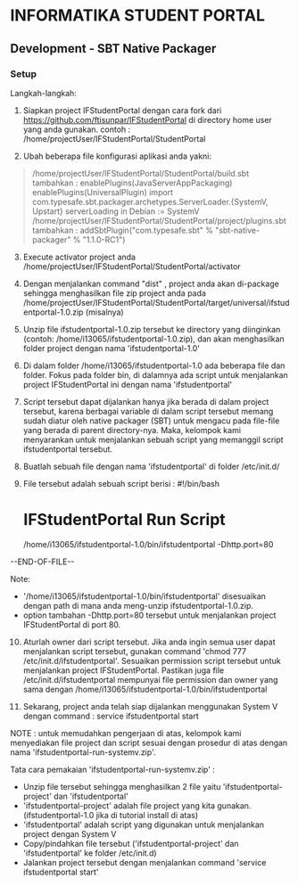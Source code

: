 # INFORMATIKA STUDENT PORTAL

## Development - SBT Native Packager

### Setup

Langkah-langkah:

1. Siapkan project IFStudentPortal dengan cara fork dari https://github.com/ftisunpar/IFStudentPortal di directory home user yang anda gunakan. contoh : /home/projectUser/IFStudentPortal/StudentPortal

2. Ubah beberapa file konfigurasi aplikasi anda yakni:
> /home/projectUser/IFStudentPortal/StudentPortal/build.sbt
	tambahkan :
		enablePlugins(JavaServerAppPackaging)
		enablePlugins(UniversalPlugin)
		import com.typesafe.sbt.packager.archetypes.ServerLoader.{SystemV, Upstart}
		serverLoading in Debian := SystemV
> /home/projectUser/IFStudentPortal/StudentPortal/project/plugins.sbt
	tambahkan :
		addSbtPlugin("com.typesafe.sbt" % "sbt-native-packager" % "1.1.0-RC1")
3. Execute activator project anda /home/projectUser/IFStudentPortal/StudentPortal/activator

4. Dengan menjalankan command "dist" , project anda akan di-package sehingga menghasilkan file zip project anda pada /home/projectUser/IFStudentPortal/StudentPortal/target/universal/ifstudentportal-1.0.zip (misalnya)

5. Unzip file ifstudentportal-1.0.zip tersebut ke directory yang diinginkan (contoh: /home/i13065/ifstudentportal-1.0.zip), dan akan menghasilkan folder project dengan nama 'ifstudentportal-1.0'

6. Di dalam folder /home/i13065/ifstudentportal-1.0 ada beberapa file dan folder. Fokus pada folder bin, di dalamnya ada script untuk menjalankan project IFStudentPortal ini dengan nama 'ifstudentportal'

7. Script tersebut dapat dijalankan hanya jika berada di dalam project tersebut, karena berbagai variable di dalam script tersebut memang sudah diatur oleh native packager (SBT) untuk mengacu pada file-file yang berada di parent directory-nya. Maka, kelompok kami menyarankan untuk menjalankan sebuah script yang memanggil script ifstudentportal tersebut.

8. Buatlah sebuah file dengan nama 'ifstudentportal' di folder /etc/init.d/

9. File tersebut adalah sebuah script berisi :
	#!/bin/bash
	# IFStudentPortal Run Script
	/home/i13065/ifstudentportal-1.0/bin/ifstudentportal -Dhttp.port=80

--END-OF-FILE--

Note:
* '/home/i13065/ifstudentportal-1.0/bin/ifstudentportal' disesuaikan dengan path di mana anda meng-unzip ifstudentportal-1.0.zip.
* option tambahan -Dhttp.port=80 tersebut untuk menjalankan project IFStudentPortal di port 80.

10. Aturlah owner dari script tersebut. Jika anda ingin semua user dapat menjalankan script tersebut, gunakan command 'chmod 777 /etc/init.d/ifstudentportal'. Sesuaikan permission script tersebut untuk menjalankan project IFStudentPortal. Pastikan juga file /etc/init.d/ifstudentportal mempunyai file permission dan owner yang sama dengan /home/i13065/ifstudentportal-1.0/bin/ifstudentportal

11. Sekarang, project anda telah siap dijalankan menggunakan System V dengan command : service ifstudentportal start



NOTE : untuk memudahkan pengerjaan di atas, kelompok kami menyediakan file project dan script sesuai dengan prosedur di atas dengan nama 'ifstudentportal-run-systemv.zip'.

Tata cara pemakaian 'ifstudentportal-run-systemv.zip' :
* Unzip file tersebut sehingga menghasilkan 2 file yaitu 'ifstudentportal-project' dan 'ifstudentportal'
* 'ifstudentportal-project' adalah file project yang kita gunakan. (ifstudentportal-1.0 jika di tutorial install di atas)
* 'ifstudentportal' adalah script yang digunakan untuk menjalankan project dengan System V
* Copy/pindahkan file tersebut ('ifstudentportal-project' dan 'ifstudentportal' ke folder /etc/init.d)
* Jalankan project tersebut dengan menjalankan command 'service ifstudentportal start'

